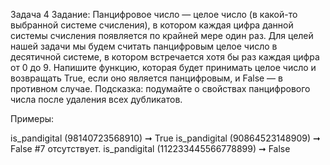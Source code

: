 Задача 4
Задание:
Панцифровое число — целое число (в какой-то выбранной системе счисления), в котором каждая цифра данной системы
счисления появляется по крайней мере один раз.
Для целей нашей задачи мы будем считать панцифровым целое число в десятичной системе, в котором встречается хотя бы
раз каждая цифра от 0 до 9.
Напишите функцию, которая будет принимать целое число и возвращать True, если оно является панцифровым, и False —
в противном случае.
Подсказка: подумайте о свойствах панцифрового числа после удаления всех дубликатов.


Примеры:

is_pandigital (98140723568910) ➞ True
is_pandigital (90864523148909) ➞ False #7 отсутствует.
is_pandigital (112233445566778899) ➞ False
